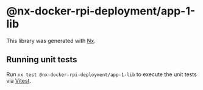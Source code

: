 # @nx-docker-rpi-deployment/app-1-lib

This library was generated with [Nx](https://nx.dev).

## Running unit tests

Run `nx test @nx-docker-rpi-deployment/app-1-lib` to execute the unit tests via [Vitest](https://vitest.dev/).
